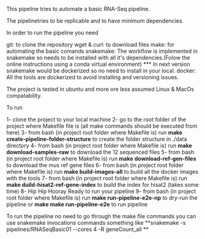 This pipeline tries to automate a basic RNA-Seq pipeline.

The pipelinetries to be replicable and to have minimum dependencies.

In order to run the pipeline you need

git: to clone the repository
wget & curl: to download files
make:  for automating the basic comands
snakemake: The workflow is implemented in snakemake so needs to be installed with all it's dependencies.(Folow the online instructions using a conda virtual environment)
*** In next version snakemake would be dockerized so no need to install in your local.
docker:  All the tools are dockerized to avoid installing and versioning issues.


The project is tested in ubuntu and more ore less assumed Linux & MacOs compatability.


To run

1- clone the project to your local machine
2- go to the root folder of the project where Makefile file is (all make commands should be executed from here)
3- from bash (in project root folder where Makefile is) run  **make create-pipeline-folder-structure** to create the folder structure in ./data directory
4- from bash (in project root folder where Makefile is) run  **make download-samples-raw** to download the 12  sequenced files
5- from bash (in project root folder where Makefile is) run  **make download-ref-gen-files** to download the mus ref gene files
6- from bash (in project root folder where Makefile is) run  **make build-images-all** to build all the docker images with the tools
7- from bash (in project root folder where Makefile is) run  **make duild-hisat2-ref-gene-index** to build the index for hisat2 (takes some time)
8- Hip Hip Hooray  Ready to run your pipeline
9- from bash (in project root folder where Makefile is) run  **make run-pipeline-e2e-np** to dry-run the pipeline or **make make run-pipeline-e2e** to run pipeline


To run the pipeline no need to go through the make file commands  you can use snakemake invocations commands something like **snakemake -s pipelines/RNASeqBasic01  --cores 4  -R geneCount_all **